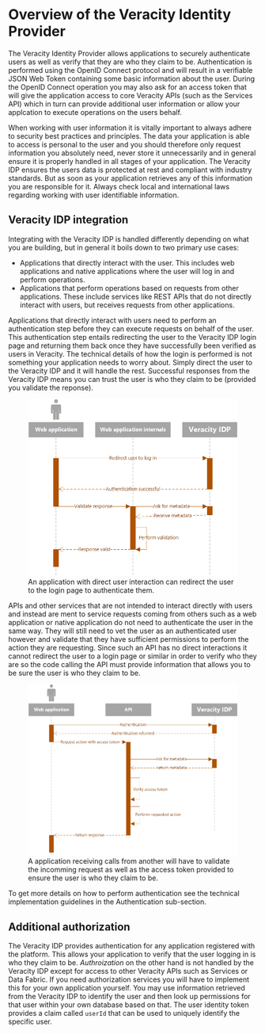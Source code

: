 # Overview of the Veracity Identity Provider
The Veracity Identity Provider allows applications to securely authenticate users as well as verify that they are who they claim to be. Authentication is performed using the OpenID Connect protocol and will result in a verifiable JSON Web Token containing some basic information about the user. During the OpenID Connect operation you may also ask for an access token that will give the application access to core Veracity APIs (such as the Services API) which in turn can provide additional user information or allow your applcation to execute operations on the users behalf.

When working with user information it is vitally important to always adhere to security best practices and principles. The data your application is able to access is personal to the user and you should therefore only request information you absolutely need, never store it unnecessarily and in general ensure it is properly handled in all stages of your application. The Veracity IDP ensures the users data is protected at rest and compliant with industry standards. But as soon as your application retrieves any of this information you are responsible for it. Always check local and international laws regarding working with user identifiable information.

## Veracity IDP integration
Integrating with the Veracity IDP is handled differently depending on what you are building, but in general it boils down to two primary use cases:

- Applications that directly interact with the user. This includes web applications and native applications where the user will log in and perform operations.
- Applications that perform operations based on requests from other applications. These include services like REST APIs that do not directly interact with users, but receives requests from other applications.

Applications that directly interact with users need to perform an authentication step before they can execute requests on behalf of the user. This authentication step entails redirecting the user to the Veracity IDP login page and returning them back once they have successfully been verified as users in Veracity. The technical details of how the login is performed is not something your application needs to worry about. Simply direct the user to the Veracity IDP and it will handle the rest. Successful responses from the Veracity IDP means you can trust the user is who they claim to be (provided you validate the reponse).

<figure>
	<img src="assets/basic-oidc-authentication.png"/>
	<figcaption>An application with direct user interaction can redirect the user to the login page to authenticate them.</figcaption>
</figure>

APIs and other services that are not intended to interact directly with users and instead are ment to service requests coming from others such as a web application or native application do not need to authenticate the user in the same way. They will still need to vet the user as an authenticated user however and validate that they have sufficient permissions to perform the action they are requesting. Since such an API has no direct interactions it cannot redirect the user to a login page or similar in order to verify who they are so the code calling the API must provide information that allows you to be sure the user is who they claim to be.

<figure>
	<img src="assets/api-verification-sequence.png"/>
	<figcaption>A application receiving calls from another will have to validate the incomming request as well as the access token provided to ensure the user is who they claim to be.</figcaption>
</figure>

To get more details on how to perform authentication see the technical implementation guidelines in the Authentication sub-section.

## Additional authorization
The Veracity IDP provides authentication for any application registered with the platform. This allows your application to verify that the user logging in is who they claim to be. *Authroization* on the other hand is not handled by the Veracity IDP except for access to other Veracity APIs such as Services or Data Fabric. If you need authorization services you will have to implement this for your own application yourself. You may use information retrieved from the Veracity IDP to identify the user and then look up permissions for that user within your own database based on that. The user identity token provides a claim called `userId` that can be used to uniquely identify the specific user.